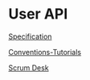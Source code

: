 # User API


[Specification](https://docs.google.com/document/d/1GgyAwGIavHtTSF5MrsgE9eU8qHoeQcT3l4NURU6-ZoI/edit)

[Conventions-Tutorials](https://docs.google.com/document/d/12evdEGk64Bk_11drYOs32VVX937T8McvMBYQ2tTutHQ/edit)

[Scrum Desk](https://app.scrumdesk.com/#/projects/25595/work-scrum)